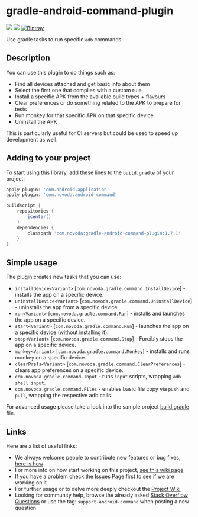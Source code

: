 # gradle-android-command-plugin 
[![](https://ci.novoda.com/buildStatus/icon?job=gradle-android-command-plugin)](https://ci.novoda.com/job/gradle-android-command-plugin/lastSuccessfulBuild/console) [![](https://raw.githubusercontent.com/novoda/novoda/master/assets/btn_apache_lisence.png)](LICENSE.txt) [![Bintray](https://api.bintray.com/packages/novoda/maven/gradle-android-command-plugin/images/download.svg) ](https://bintray.com/novoda/maven/gradle-android-command-plugin/_latestVersion)

Use gradle tasks to run specific `adb` commands.


## Description

You can use this plugin to do things such as:

  - Find all devices attached and get basic info about them
  - Select the first one that complies with a custom rule
  - Install a specific APK from the available build types + flavours
  - Clear preferences or do something related to the APK to prepare for tests
  - Run monkey for that specific APK on that specific device
  - Uninstall the APK

This is particularly useful for CI servers but could be used to speed up development as well.


## Adding to your project

To start using this library, add these lines to the `build.gradle` of your project:

```groovy
apply plugin: 'com.android.application'
apply plugin: 'com.novoda.android-command'

buildscript {
    repositories {
        jcenter()
    }
    dependencies {
        classpath 'com.novoda:gradle-android-command-plugin:1.7.1'
    }
}
```


## Simple usage

The plugin creates new tasks that you can use:

  * `installDevice<Variant>` [`com.novoda.gradle.command.InstallDevice`] - installs the app on a specific device.
  * `uninstallDevice<Variant>` [`com.novoda.gradle.command.UninstallDevice`] - uninstalls the app from a specific device.
  * `run<Variant>` [`com.novoda.gradle.command.Run`] - installs and launches the app on a specific device.
  * `start<Variant>` [`com.novoda.gradle.command.Run`] - launches the app on a specific device (without installing it).
  * `stop<Variant>` [`com.novoda.gradle.command.Stop`] - Forcibly stops the app on a specific device.
  * `monkey<Variant>` [`com.novoda.gradle.command.Monkey`] - installs and runs monkey on a specific device.
  * `clearPrefs<Variant>` [`com.novoda.gradle.command.ClearPreferences`] - clears app preferences on a specific device.
  * `com.novoda.gradle.command.Input` - runs `input` scripts, wrapping `adb shell input`.
  * `com.novoda.gradle.command.Files` - enables basic file copy via `push` and `pull`, wrapping the respective adb calls.

For advanced usage please take a look into the sample project [build.gradle](sample/app/build.gradle) file.

## Links

Here are a list of useful links:

 * We always welcome people to contribute new features or bug fixes, [here is how](https://github.com/novoda/novoda/blob/master/CONTRIBUTING.md)
 * For more info on how start working on this project, [see this wiki page](https://github.com/novoda/gradle-android-command-plugin/wiki/Development-&-Contributing)
 * If you have a problem check the [Issues Page](https://github.com/novoda/gradle-android-command-plugin/issues) first to see if we are working on it
 * For further usage or to delve more deeply checkout the [Project Wiki](https://github.com/novoda/gradle-android-command-plugin/wiki)
 * Looking for community help, browse the already asked [Stack Overflow Questions](http://stackoverflow.com/questions/tagged/support-android-command) or use the tag: `support-android-command` when posting a new question

